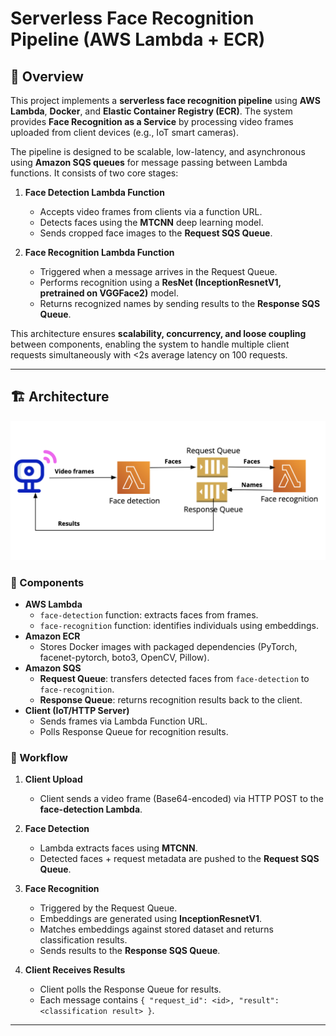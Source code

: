 # Serverless Face Recognition Pipeline (AWS Lambda + ECR)

## 📌 Overview
This project implements a **serverless face recognition pipeline** using **AWS Lambda**, **Docker**, and **Elastic Container Registry (ECR)**. The system provides **Face Recognition as a Service** by processing video frames uploaded from client devices (e.g., IoT smart cameras).  

The pipeline is designed to be scalable, low-latency, and asynchronous using **Amazon SQS queues** for message passing between Lambda functions. It consists of two core stages:  

1. **Face Detection Lambda Function**  
   - Accepts video frames from clients via a function URL.  
   - Detects faces using the **MTCNN** deep learning model.  
   - Sends cropped face images to the **Request SQS Queue**.  

2. **Face Recognition Lambda Function**  
   - Triggered when a message arrives in the Request Queue.  
   - Performs recognition using a **ResNet (InceptionResnetV1, pretrained on VGGFace2)** model.  
   - Returns recognized names by sending results to the **Response SQS Queue**.  

This architecture ensures **scalability, concurrency, and loose coupling** between components, enabling the system to handle multiple client requests simultaneously with <2s average latency on 100 requests.

---

## 🏗️ Architecture
![Alt text](architecture.png)

### 🔹 Components
- **AWS Lambda**  
  - `face-detection` function: extracts faces from frames.  
  - `face-recognition` function: identifies individuals using embeddings.  
- **Amazon ECR**  
  - Stores Docker images with packaged dependencies (PyTorch, facenet-pytorch, boto3, OpenCV, Pillow).  
- **Amazon SQS**  
  - **Request Queue**: transfers detected faces from `face-detection` to `face-recognition`.  
  - **Response Queue**: returns recognition results back to the client.  
- **Client (IoT/HTTP Server)**  
  - Sends frames via Lambda Function URL.  
  - Polls Response Queue for recognition results.  

### 🔹 Workflow
1. **Client Upload**  
   - Client sends a video frame (Base64-encoded) via HTTP POST to the **face-detection Lambda**.  

2. **Face Detection**  
   - Lambda extracts faces using **MTCNN**.  
   - Detected faces + request metadata are pushed to the **Request SQS Queue**.  

3. **Face Recognition**  
   - Triggered by the Request Queue.  
   - Embeddings are generated using **InceptionResnetV1**.  
   - Matches embeddings against stored dataset and returns classification results.  
   - Sends results to the **Response SQS Queue**.  

4. **Client Receives Results**  
   - Client polls the Response Queue for results.  
   - Each message contains `{ "request_id": <id>, "result": <classification result> }`.  

---


